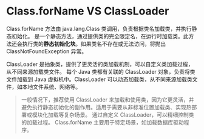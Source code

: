 # Class.forName VS ClassLoader

Class.forName 方法由 java.lang.Class 类调用，负责根据类名加载类，并执行静态初始化。
是一个静态方法，通过提供类的完全限定名，在运行时加载类。此方法还会执行类的**静态初始化块**。如果类名不存在或无法访问，将抛出
ClassNotFoundException 异常。

ClassLoader 是抽象类，提供了更灵活的类加载机制，可以自定义类加载过程，从不同来源加载类文件。
每个 Java 类都有关联的 ClassLoader 对象，负责将类文件加载到 Java 虚拟机中。ClassLoader 可以动态加载类，从不同来源加载类文件，如本地文件系统、网络等。

> 一般情况下，推荐使用 ClassLoader 来加载和使用类，因为它更灵活，并避免执行静态初始化的副作用。适用于需要从非标准位置加载类、实现热部署或模块化加载等复杂场景。
> 通过自定义 ClassLoader，可以精细控制类的加载过程。
> Class.forName 主要用于特定场景，如加载数据库驱动程序。